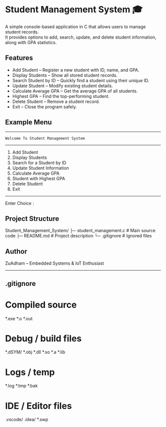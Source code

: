# Student Management System 🎓

A simple console-based application in C that allows users to manage student records.  
It provides options to add, search, update, and delete student information, along with GPA statistics.

## Features
- Add Student – Register a new student with ID, name, and GPA.  
- Display Students – Show all stored student records.  
- Search Student by ID – Quickly find a student using their unique ID.  
- Update Student – Modify existing student details.  
- Calculate Average GPA – Get the average GPA of all students.  
- Highest GPA – Find the top-performing student.  
- Delete Student – Remove a student record.  
- Exit – Close the program safely.  

## Example Menu
-----------------------------------------------------
    Welcome To Student Management System
-----------------------------------------------------
1. Add Student
2. Display Students
3. Search for a Student by ID
4. Update Student Information
5. Calculate Average GPA
6. Student with Highest GPA
7. Delete Student
8. Exit
-----------------------------------------------------
Enter Choice :


## Project Structure
Student_Management_System/
├─ student_management.c   # Main source code
├─ README.md              # Project description
└─ .gitignore             # Ignored files

## Author
ZuAdham – Embedded Systems & IoT Enthusiast

-----------------------------------------------------
.gitignore
-----------------------------------------------------

# Compiled source
*.exe
*.o
*.out

# Debug / build files
*.dSYM/
*.obj
*.dll
*.so
*.a
*.lib

# Logs / temp
*.log
*.tmp
*.bak

# IDE / Editor files
.vscode/
.idea/
*.swp

